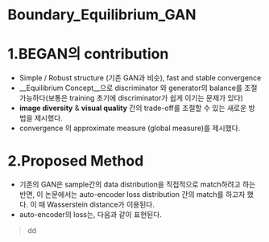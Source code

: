 # Boundary_Equilibrium_GAN
1.BEGAN의 contribution
======================
* Simple / Robust structure (기존 GAN과 비슷), fast and stable convergence  
* __Equilibrium Concept__으로 discriminator 와 generator의 balance를 조절 가능하다(보통은 training 초기에 discriminator가 쉽게 이기는 문제가 있다)  
* __image diversity__ & __visual quality__ 간의 trade-off를 조절할 수 있는 새로운 방법을 제시했다.  
* convergence 의 approximate measure (global measure)를 제시했다.

2.Proposed Method
====================

* 기존의 GAN은 sample간의 data distribution을 직접적으로 match하려고 하는 반면, 이 논문에서는 auto-encoder loss distribution 간의 match를 하고자 했다. 이 때 Wasserstein distance가 이용된다.  
* auto-encoder의 loss는, 다음과 같이 표현된다.
> dd
